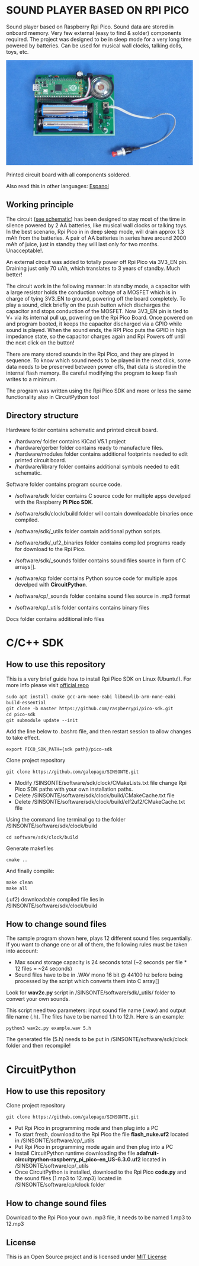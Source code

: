 # SOUND PLAYER BASED ON RPI PICO

Sound player based on Raspberry Rpi Pico. Sound data are stored in onboard memory. Very few external (easy to find & solder) components required. The project was designed to be in sleep mode for a very long time powered by batteries. Can be used for musical wall clocks, talking dolls, toys, etc.

![BOARD](/docs/sinsonte.png)

Printed circuit board with all components soldered.

Also read this in other languages: [Espanol](/docs/README.es.md)

## Working principle

The circuit ([see schematic](/docs/schematic.pdf)) has been designed to stay most of the time in silence powered by 2 AA batteries, like musical wall clocks or talking toys. In the best scenario, Rpi Pico in in deep sleep mode, will drain approx 1.3 mAh from the batteries. A pair of AA batteries in series have around 2000 mAh of juice, just in standby they will last only for two months. Unacceptable!.

An external circuit was added to totally power off Rpi Pico via 3V3_EN pin. Draining just only 70 uAh, which translates to 3 years of standby. Much better!

The circuit work in the following manner: In standby mode, a capacitor with a large resistor holds the conduction voltage of a MOSFET which is in charge of tying 3V3_EN to ground, powering off the board completely. To play a sound, click briefly on the push button which discharges the capacitor and stops conduction of the MOSFET. Now 3V3_EN pin is tied to V+ via its internal pull up, powering on the Rpi Pico Board. Once powered on and program booted, it keeps the capacitor discharged via a GPIO while sound is played. When the sound ends, the RPI Pico puts the GPIO in high impedance state, so the capacitor charges again and Rpi Powers off until the next click on the button!

There are many stored sounds in the Rpi Pico, and they are played in sequence. To know which sound needs to be played in the next click, some data needs to be preserved between power offs, that data is stored in the internal flash memory. Be careful modifying the program to keep flash writes to a minimum.

The program was written using the Rpi Pico SDK and more or less the same functionality also in CircuitPython too!


## Directory structure

Hardware folder contains schematic and printed circuit board.
* /hardware/ folder contains KiCad V5.1 project
* /hardware/gerber folder contains ready to manufacture files.
* /hardware/modules folder contains additional footprints needed to edit printed circuit board.
* /hardware/library folder contains additional symbols needed to edit schematic.

Software folder contains program source code.
* /software/sdk folder contains C source code for multiple apps develped with the Raspberry **Pi Pico SDK**.
* /software/sdk/clock/build folder will contain downloadable binaries once compiled.
* /software/sdk/_utils folder contain additional python scripts.
* /software/sdk/_uf2_binaries folder contains compiled programs ready for download to the Rpi Pico.
* /software/sdk/_sounds folder contains sound files source in form of C arrays[].

* /software/cp folder contains Python source code for multiple apps develped with **CircuitPython**.
* /software/cp/_sounds folder contains sound files source in .mp3 format
* /software/cp/_utils folder contains contains binary files

Docs folder contains additional info files

# C/C++ SDK
## How to use this repository

This is a very brief guide how to install Rpi Pico SDK on Linux (Ubuntu!). For more info please visit [official repo](https://github.com/raspberrypi/pico-sdk)
~~~
sudo apt install cmake gcc-arm-none-eabi libnewlib-arm-none-eabi build-essential
git clone -b master https://github.com/raspberrypi/pico-sdk.git
cd pico-sdk
git submodule update --init
~~~
Add the line below to .bashrc file, and then restart session to allow changes to take effect.
~~~
export PICO_SDK_PATH={sdk path}/pico-sdk
~~~
Clone project repository
~~~
git clone https://github.com/galopago/SINSONTE.git
~~~
* Modify /SINSONTE/software/sdk/clock/CMakeLists.txt file change Rpi Pico SDK paths with your own installation paths.
* Delete /SINSONTE/software/sdk/clock/build/CMakeCache.txt file
* Delete /SINSONTE/software/sdk/clock/build/elf2uf2/CMakeCache.txt file

Using the command line terminal go to the folder /SINSONTE/software/sdk/clock/build
~~~
cd software/sdk/clock/build
~~~
Generate makefiles
~~~
cmake ..
~~~
And finally compile:
~~~
make clean
make all
~~~
(.uf2) downloadable compiled file lies in /SINSONTE/software/sdk/clock/build


## How to change sound files

The sample program shown here, plays 12 different sound files sequentially. If you want to change one or all of them, the following rules must be taken into account:

* Max sound storage capacity is 24 seconds total (~2 seconds per file * 12 files = ~24 seconds)
* Sound files have to be in .WAV mono 16 bit @ 44100 hz before being processed by the script which converts them into C array[]

Look for **wav2c.py** script in /SINSONTE/software/sdk/_utils/ folder to convert your own sounds.

This script need two parameters: input sound file name (.wav) and output file name (.h). The files have to be named 1.h to 12.h. Here is an example:

~~~
python3 wav2c.py example.wav 5.h
~~~

The generated file (5.h) needs to be put in /SINSONTE/software/sdk/clock folder and then recompile!

# CircuitPython
## How to use this repository
Clone project repository
~~~
git clone https://github.com/galopago/SINSONTE.git
~~~
* Put Rpi Pico in programming mode and then plug into a PC
* To start fresh, download to the Rpi Pico the file **flash_nuke.uf2** located in /SINSONTE/software/cp/_utils
* Put Rpi Pico in programming mode again and then plug into a PC
* Install CircuitPython runtime downloading the file **adafruit-circuitpython-raspberry_pi_pico-en_US-6.3.0.uf2** located in /SINSONTE/software/cp/_utils
* Once CircuitPython is installed, download to the Rpi Pico **code.py** and the sound files (1.mp3 to 12.mp3) located in /SINSONTE/software/cp/clock folder

## How to change sound files
Download to the Rpi Pico your own .mp3 file, it needs to be named 1.mp3 to 12.mp3


## License
This is an Open Source project and is licensed under [MIT License](https://spdx.org/licenses/MIT.html)
